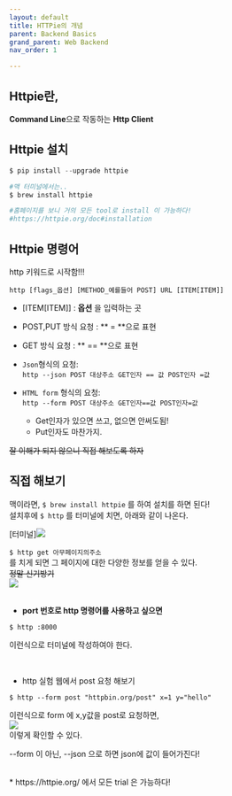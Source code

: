 ```yaml
---
layout: default
title: HTTPie의 개념
parent: Backend Basics
grand_parent: Web Backend
nav_order: 1

---
```


## Httpie란,  
**Command Line**으로 작동하는 **Http Client**  

## Httpie 설치  
```python 
$ pip install --upgrade httpie  

#맥 터미널에서는..
$ brew install httpie 

#홈페이지를 보니 거의 모든 tool로 install 이 가능하다!
#https://httpie.org/doc#installation

``` 

## Httpie 명령어  
http 키워드로 시작함!!!  
  
`http [flags_옵션] [METHOD_예를들어 POST] URL [ITEM[ITEM]] `  
  
* [ITEM[ITEM]] : **옵션** 을 입력하는 곳  
* POST,PUT 방식 요청 : ** = **으로 표현  
* GET 방식 요청 : ** == **으로 표현  
  
* `Json`형식의 요청:  
`http --json POST 대상주소 GET인자 == 값 POST인자 =값`  
  
* `HTML form` 형식의 요청:  
`http --form POST 대상주소 GET인자==값 POST인자=값`  
  
  * Get인자가 있으면 쓰고, 없으면 안써도됨!  
  * Put인자도 마찬가지.  
  
  
~~잘 이해가 되지 않으니 직접 해보도록 하자~~ 
  
## 직접 해보기  
맥이라면, `$ brew install httpie` 를 하여 설치를 하면 된다!  
설치후에 `$ http` 를 터미널에 치면, 아래와 같이 나온다.  

[터미널]<img src=./http.png>
  
`$ http get 아무페이지의주소`  
를 치게 되면 그 페이지에 대한 다양한 정보를 얻을 수 있다.  
~~정말 신기방기~~  
<img src=./http02.png>  
  <br>
  
* **port 번호로 http 명령어를 사용하고 싶으면**  
```
$ http :8000
```  
이런식으로 터미널에 작성하여야 한다.  
  
  <br>  
  
* http 실험 웹에서 post 요청 해보기  
```
$ http --form post "httpbin.org/post" x=1 y="hello"
```
이런식으로 form 에 x,y값을 post로 요청하면,  
<img src="./http03.png">  
이렇게 확인할 수 있다. 

--form 이 아닌, --json 으로 하면 json에 값이 들어가진다! 
  
    
<br>
* https://httpie.org/ 에서 모든 trial 은 가능하다!  
      

